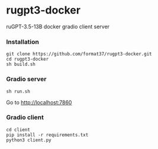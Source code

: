 # rugpt3-docker
ruGPT-3.5-13B docker gradio client server
### Installation
```
git clone https://github.com/format37/rugpt3-docker.git
cd rugpt3-docker
sh build.sh
```
### Gradio server
```
sh run.sh
```
Go to [http://localhost:7860](http://localhost:7860)
### Gradio client
```
cd client
pip install -r requirements.txt
python3 client.py
```